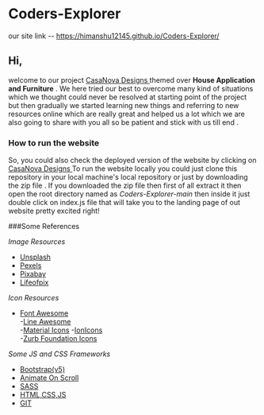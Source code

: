 # Coders-Explorer

our site link -- https://himanshu12145.github.io/Coders-Explorer/

## Hi, 
   welcome to our project [CasaNova Designs ](https://himanshu12145.github.io/Coders-Explorer/) themed over **House Application and Furniture** . 
We here tried our best to overcome many kind of situations which we thought could never be resolved at starting point of the project but then gradually we started learning new things and referring to new resources online which are really great and helped us a lot which we are also going to share with you all so be patient and stick with us till end .


### How to run the website
  So, you could also check the deployed version of the website by clicking on [CasaNova Designs ](https://himanshu12145.github.io/Coders-Explorer/)
  To run the website locally you could just clone this repository in your local machine's local repository or just by downloading the zip file . If you downloaded the zip file then first of all extract it then open the root directory named as *Coders-Explorer-main* then inside it just double click on index.js file that will take you to the landing page of out website pretty excited right!
 
 ###Some References 


*Image Resources*

- [Unsplash](https://unsplash.com/)
- [Pexels](https://www.pexels.com/)
- [Pixabay](https://pixabay.com/)
- [Lifeofpix](https://www.lifeofpix.com/)


 *Icon Resources*
- [Font Awesome](https://fontawesome.com/)	
-[Line Awesome](https://icons8.com/line-awesome)	
-[Material Icons](https://material.io/resources/icons/)	
-[IonIcons](http://ionicons.com/)	
-[Zurb Foundation Icons](https://zurb.com/playground/foundation-icon-fonts-3)


*Some JS and CSS Frameworks* 
- [Bootstrap(v5)](https://getbootstrap.com/docs/5.0/getting-started/introduction/)   
- [Animate On Scroll](https://michalsnik.github.io/aos/)   
- [SASS](https://sass-lang.com/)
- [HTML,CSS,JS](https://developer.mozilla.org/)
- [GIT](https://git-scm.com/)



